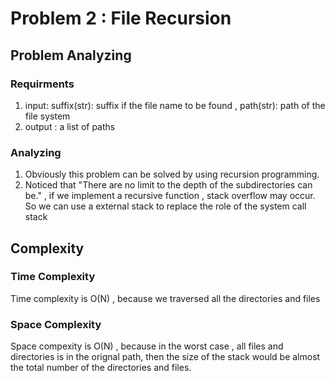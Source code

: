 # Problem 2 : File Recursion

## Problem Analyzing

### Requirments

1. input: suffix(str): suffix if the file name to be found , path(str): path of the file system
2. output : a list of paths

### Analyzing

1. Obviously this problem can be solved by using recursion programming.
2. Noticed that "There are no limit to the depth of the subdirectories can be." , if we implement a recursive function , stack overflow may occur. So we can use a external stack to replace the role of the system call stack



## Complexity

### Time Complexity

Time complexity is O(N) , because we traversed all the directories and files

### Space Complexity

Space compexity is O(N) , because in the worst case , all files and  directories is in  the orignal path,  then the size of the stack would be almost the total number of the directories and files.
